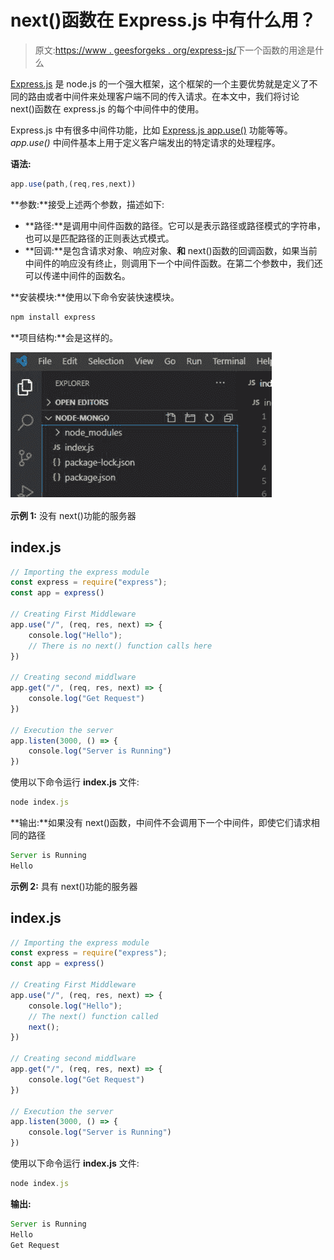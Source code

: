 # next()函数在 Express.js 中有什么用？

> 原文:[https://www . geesforgeks . org/express-js/](https://www.geeksforgeeks.org/what-is-the-use-of-next-function-in-express-js/)下一个函数的用途是什么

[Express.js](https://www.geeksforgeeks.org/working-of-express-js-middleware-and-its-benefits/) 是 node.js 的一个强大框架，这个框架的一个主要优势就是定义了不同的路由或者中间件来处理客户端不同的传入请求。在本文中，我们将讨论 next()函数在 express.js 的每个中间件中的使用。

Express.js 中有很多中间件功能，比如 [Express.js app.use()](https://www.geeksforgeeks.org/express-js-app-use-function/) 功能等等。 *app.use()* 中间件基本上用于定义客户端发出的特定请求的处理程序。

**语法:**

```js
app.use(path,(req,res,next))
```

**参数:**接受上述两个参数，描述如下:

*   **路径:**是调用中间件函数的路径。它可以是表示路径或路径模式的字符串，也可以是匹配路径的正则表达式模式。
*   **回调:**是包含请求对象、响应对象、**和** next()函数的回调函数，如果当前中间件的响应没有终止，则调用下一个中间件函数。在第二个参数中，我们还可以传递中间件的函数名。

**安装模块:**使用以下命令安装快速模块。

```js
npm install express
```

**项目结构:**会是这样的。

![](img/680c11a4a464432626c22f3eee5f7f10.png)

**示例 1:** 没有 next()功能的服务器

## index.js

```js
// Importing the express module
const express = require("express");
const app = express()

// Creating First Middleware
app.use("/", (req, res, next) => {
    console.log("Hello");
    // There is no next() function calls here
})

// Creating second middlware
app.get("/", (req, res, next) => {
    console.log("Get Request")
})

// Execution the server
app.listen(3000, () => {
    console.log("Server is Running")
})
```

使用以下命令运行 **index.js** 文件:

```js
node index.js
```

**输出:**如果没有 next()函数，中间件不会调用下一个中间件，即使它们请求相同的路径

```js
Server is Running
Hello
```

**示例 2:** 具有 next()功能的服务器

## index.js

```js
// Importing the express module
const express = require("express");
const app = express()

// Creating First Middleware
app.use("/", (req, res, next) => {
    console.log("Hello");
    // The next() function called
    next();
})

// Creating second middlware
app.get("/", (req, res, next) => {
    console.log("Get Request")
})

// Execution the server
app.listen(3000, () => {
    console.log("Server is Running")
})
```

使用以下命令运行 **index.js** 文件:

```js
node index.js
```

**输出:**

```js
Server is Running
Hello
Get Request
```